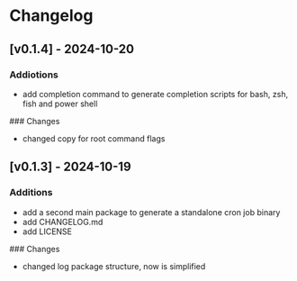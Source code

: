 # Changelog
## [v0.1.4] - 2024-10-20
### Addiotions
- add completion command to generate completion scripts for bash, zsh, fish and power shell

### Changes
- changed copy for root command flags
## [v0.1.3] - 2024-10-19
### Additions
- add a second main package to generate a standalone cron job binary
- add CHANGELOG.md
- add LICENSE

### Changes
- changed log package structure, now is simplified